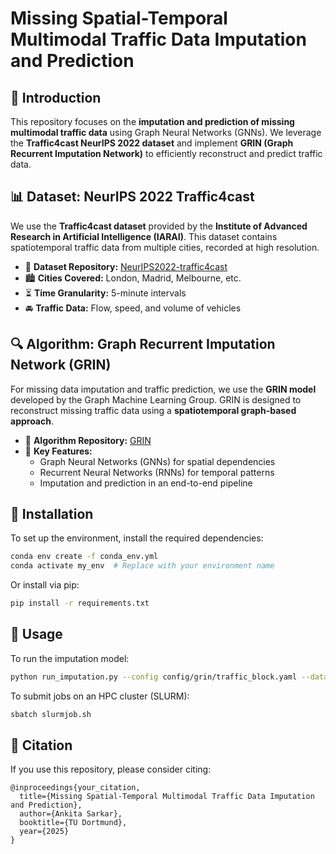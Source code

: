 # Missing Spatial-Temporal Multimodal Traffic Data Imputation and Prediction

## 📌 Introduction
This repository focuses on the **imputation and prediction of missing multimodal traffic data** using Graph Neural Networks (GNNs). We leverage the **Traffic4cast NeurIPS 2022 dataset** and implement **GRIN (Graph Recurrent Imputation Network)** to efficiently reconstruct and predict traffic data. 

## 📊 Dataset: NeurIPS 2022 Traffic4cast
We use the **Traffic4cast dataset** provided by the **Institute of Advanced Research in Artificial Intelligence (IARAI)**. This dataset contains spatiotemporal traffic data from multiple cities, recorded at high resolution. 

- 📁 **Dataset Repository:** [NeurIPS2022-traffic4cast](https://github.com/iarai/NeurIPS2022-traffic4cast)
- 🏙 **Cities Covered:** London, Madrid, Melbourne, etc.
- ⏳ **Time Granularity:** 5-minute intervals
- 🚘 **Traffic Data:** Flow, speed, and volume of vehicles

## 🔍 Algorithm: Graph Recurrent Imputation Network (GRIN)
For missing data imputation and traffic prediction, we use the **GRIN model** developed by the Graph Machine Learning Group. GRIN is designed to reconstruct missing traffic data using a **spatiotemporal graph-based approach**.

- 📁 **Algorithm Repository:** [GRIN](https://github.com/Graph-Machine-Learning-Group/grin)
- 📌 **Key Features:**
  - Graph Neural Networks (GNNs) for spatial dependencies
  - Recurrent Neural Networks (RNNs) for temporal patterns
  - Imputation and prediction in an end-to-end pipeline

## 🚀 Installation
To set up the environment, install the required dependencies:

```bash
conda env create -f conda_env.yml
conda activate my_env  # Replace with your environment name
```

Or install via pip:

```bash
pip install -r requirements.txt
```

## 🔧 Usage
To run the imputation model:

```bash
python run_imputation.py --config config/grin/traffic_block.yaml --dataset-name traffic_block --in-sample True 
```

To submit jobs on an HPC cluster (SLURM):

```bash
sbatch slurmjob.sh
```

## 📜 Citation
If you use this repository, please consider citing:

```
@inproceedings{your_citation,
  title={Missing Spatial-Temporal Multimodal Traffic Data Imputation and Prediction},
  author={Ankita Sarkar},
  booktitle={TU Dortmund},
  year={2025}
}

